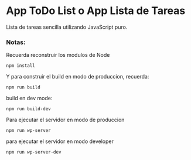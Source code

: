 # App ToDo List o App Lista de Tareas

Lista de tareas sencilla utilizando
JavaScript puro. 

### Notas:
Recuerda reconstruir los modulos de Node

```
npm install
```
Y para construir el build en modo de produccion, recuerda:
```
npm run build
```
build en dev mode:
```
npm run build-dev
```
Para ejecutar el servidor en modo de produccion
```
npm run wp-server
```
para ejecutar el servidor en modo developer
```
npm run wp-server-dev
```

